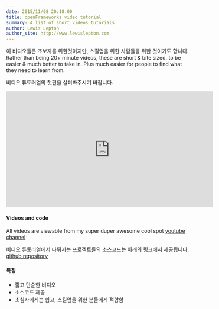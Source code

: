 ```yaml
---
date: 2015/11/08 20:18:00
title: openFrameworks video tutorial
summary: A list of short videos tutorials 
author: Lewis Lepton
author_site: http://www.lewislepton.com
---
```


이 비디오들은 초보자를 위한것이지만, 스킬업을 위한 사람들을 위한 것이기도 합니다.
Rather than being 20+ minute videos, these are short & bite sized, to be
easier & much better to take in. Plus much easier for people to find what they
need to learn from.

비디오 튜토러얼의 첫편을 살펴봐주시기 바랍니다.
<iframe width="560" height="315"
src="https://www.youtube.com/embed/IKSTo_0pB28?list=PL4neAtv21WOmrV8z9rSzL20QpdLU1zJLr"
frameborder="0" allowfullscreen></iframe>

#### Videos and code
All videos are viewable from my super duper awesome cool spot
[youtube channel](https://www.youtube.com/playlist?list=PL4neAtv21WOmrV8z9rSzL20QpdLU1zJLr)

비디오 튜토리얼에서 다뤄지는 프로젝트들의 소스코드는 아래의 링크에서 제공됩니다.
[github repository](https://github.com/lewislepton/openFrameworksTutorialSeries)

#### 특징
-  짧고 단순한 비디오 
-  소스코드 제공 
-  초심자에게는 쉽고, 스킬업을 위한 분들에게 적합함
